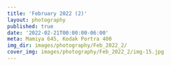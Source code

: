 ```yaml
---
title: 'February 2022 (2)'
layout: photography
published: true
date: '2022-02-21T00:00:00-06:00'
meta: Mamiya 645, Kodak Portra 400
img_dir: images/photography/Feb_2022_2/
cover_img: images/photography/Feb_2022_2/img-15.jpg
---
```

